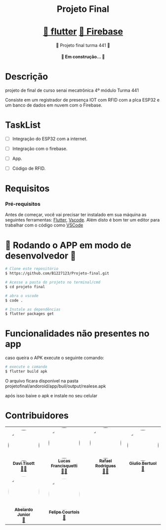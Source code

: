 <h1 align="center">
Projeto Final  
</h1>

<h1 align="center">
    <a href=https://docs.flutter.dev/>🔗 flutter</a>
    <a href=https://firebase.google.com/>🔗 Firebase</a>
</h1>
<p align="center">💼 Projeto final turma 441 💼</p>

<h4 align="center"> 
	🚧   Em construção...  🚧
</h4>

# Descrição
projeto de final de curso senai mecatrônica 4º módulo Turma 441

Consiste em um registrador de presença IOT com RFID com  a plca
ESP32 e um banco de dados em nuvem com o Firebase.


# TaskList
- [ ] Integração do ESP32 com a internet.
- [ ] Integração com o firebase.
- [ ] App.
- [ ] Código de RFID.



# Requisitos
### Pré-requisitos

Antes de começar, você vai precisar ter instalado em sua máquina as seguintes ferramentas:
[Flutter](https://docs.flutter.dev), [Vscode](https://code.visualstudio.com/download). 
Além disto é bom ter um editor para trabalhar com o código como [VSCode](https://code.visualstudio.com/)


# 🎲 Rodando o APP em modo de desenvolvedor 🎲 

```bash
# Clone este repositório
$ https://github.com/B1227123/Projeto-final.git

# Acesse a pasta do projeto no terminal/cmd
$ cd projeto final

# abra o vscode
$ code .

# Instale as dependências
$ flutter packages get
```
# Funcionalidades não presentes no app

caso queira o APK execute o seguinte comando:

```bash
# execute o comando
$ flutter build apk
```
O arquivo ficara disponivel na pasta projetofinal/andoroid/app/buil/output/realese.apk

após isso baixe o apk e instale no seu celular

# Contribuidores

<table>
  <tr>
    <td align="center"><a href=""><img style="border-radius: 50%;" src="https://scontent-gru2-2.cdninstagram.com/v/t51.2885-15/257221562_869665740405377_6731072938971029752_n.jpg?stp=dst-jpg_e35_p640x640_sh0.08&_nc_ht=scontent-gru2-2.cdninstagram.com&_nc_cat=105&_nc_ohc=fjuzZkX5_fUAX_3mnDq&edm=ALQROFkBAAAA&ccb=7-4&ig_cache_key=MjcwNjk4NTUyMzczMzIzNDM5Nw%3D%3D.2-ccb7-4&oh=00_AT8CbWtszYDy_NJMfTTB986irgO98cL3IPssns9uqU7tbw&oe=626D1441&_nc_sid=30a2ef" width="100px;" alt=""/><br /><sub><b>Davi Tisott</b></sub></a><br /><a href="https://rocketseat.com.br/" title="Rocketseat">👨‍🚀</a></td>
    <td align="center"><a href=""><img style="border-radius: 50%;" src="https://scontent-gru2-2.cdninstagram.com/v/t51.2885-15/238414101_1450892685294642_5432416130332254215_n.jpg?stp=dst-jpg_e35_s320x320&_nc_ht=scontent-gru2-2.cdninstagram.com&_nc_cat=106&_nc_ohc=P5td44MZmEcAX_dhrC1&tn=P4i9_bgzqacQ6g95&edm=ABfd0MgBAAAA&ccb=7-4&oh=00_AT97uXTpVykfhETdMg1K5_p1VQkV5TiV5xBDA-LETZ83Wg&oe=626DF258&_nc_sid=7bff83" width="100px;" alt=""/><br /><sub><b>Lucas Francisquetti</b></sub></a><br /><a href="https://rocketseat.com.br/" title="Rocketseat">👨‍🚀</a></td>
    <td align="center"><a href=""><img style="border-radius: 50%;" src="https://scontent-gru1-2.cdninstagram.com/v/t51.2885-15/271128962_643390280440068_7936390270210843076_n.jpg?stp=dst-jpg_e35&_nc_ht=scontent-gru1-2.cdninstagram.com&_nc_cat=100&_nc_ohc=h1oEsjRG2rwAX8k1YEZ&edm=ALQROFkBAAAA&ccb=7-4&ig_cache_key=Mjc0MjY5ODIxODcyNTE5MTcwOA%3D%3D.2-ccb7-4&oh=00_AT8TThHvq40lXkj39vyrYOuc2HBYQ7TXU1Xp3sAYOK5PBw&oe=626D70D1&_nc_sid=30a2ef" width="100px;" alt=""/><br /><sub><b>Rafael Rodrigues</b></sub></a><br /><a href="https://rocketseat.com.br/" title="Rocketseat">👨‍🚀</a></td>
    <td align="center"><a href=""><img style="border-radius: 50%;" src="https://scontent-gru2-2.cdninstagram.com/v/t51.2885-15/20904970_244091956113326_2140840437399683072_n.jpg?stp=dst-jpg_e35_s320x320&_nc_ht=scontent-gru2-2.cdninstagram.com&_nc_cat=102&_nc_ohc=7Nc98ip96YoAX9os0cs&tn=P4i9_bgzqacQ6g95&edm=ABfd0MgBAAAA&ccb=7-4&oh=00_AT8tRtYnydRO7HENvcEfna9rYr5c4rPj5qdtLGVLBMuk0Q&oe=626EA1F6&_nc_sid=7bff83" width="100px;" alt=""/><br /><sub><b>Giulio Bertuol</b></sub></a><br /><a href="https://rocketseat.com.br/" title="Rocketseat">🚀</a></td>
  </tr>
  <tr>
    <td align="center"><a href="https://rocketseat.com.br"><img style="border-radius: 50%;" src="https://scontent-gru2-2.cdninstagram.com/v/t51.2885-15/275893259_1559632174433394_4741987072310508371_n.webp?stp=dst-jpg_e35&_nc_ht=scontent-gru2-2.cdninstagram.com&_nc_cat=106&_nc_ohc=ESfjwlWHm5sAX8ypUA8&edm=ALQROFkBAAAA&ccb=7-4&ig_cache_key=MjgwMDY0NzU3NTM5ODkyNzg4NA%3D%3D.2-ccb7-4&oh=00_AT8xEnAcB29aAmQ-cYhBvtOIPHHRZHpIEnrQIiS0EaCSYA&oe=626D37A7&_nc_sid=30a2ef" width="100px;" alt=""/><br /><sub><b>Abelardo Junior</b></sub></a><br /><a href="https://rocketseat.com.br/" title="Rocketseat">🚀</a></td>
    <td align="center"><a href="https://rocketseat.com.br"><img style="border-radius: 50%;" src="https://lh3.googleusercontent.com/ev9qQCbIdhyyjTiSfnfG1gfAQ6CjqkIKG90l4ZQLmD71HnHnnFXm6PlQeXfW5Lu0_UissY1MppcmuXVPT9xuvphQE7Hpxwt6ADys4cLdFgsQFet__o2xQ7NA5uAAz12LCwqqm4SYp0OrmVJDsRHxpl-wVnwNMRPb97tGM-S18Am_GTRkhXSjFb1CFIf7xVMzeEg7vYoAe5iRzmWUIb02e61YvZbq9Lwxg1or1l8506P1In1GNvySpO9D-DSxYyh_flxA6yvTeDo_jqpQFZghK8t8datdLKwSy8SQRPBGCyIzn2vK8JsfWuxiJSSj39Hw9nVV2K6qFeixUX7asX8heqEcmqxUA0keQXE9EOujLbthDLiecuHMXCJmegMEd5u36koHjgSvhiHNhUkk8hG0xU4M0tJk0TEGRupP4dtnSVERFMbD7r-qzzcyKaj7KaJRHvJgvI1hsXkoVg3iJ8I9dy7-nZHCmT182glMvcmJdSWvF0JDmvQa53plnFR_d1n40IcwNY-7g63up3JB0v55CCZknW2Ziy_OrDanHlMazalK6iMs5q6f0w5xvlIscdAE6QykZper5OyCS2IMvhrRnFeIAs4Vih5OGHA8tTz71ZtXR0NRM_NMOD9UM7Hj0ssxGz0ticiETsWR5H7lz_zv3gGNtSSuUZoYPMr2OG1II_Xx6bx-Rb86zmN8qJJEmB2uzO63ggtwWi-egDrCnLifGADHhibPvoz3waoQFdqcYjK3ejRVgmt3NrGAgOT6GO5wCU1zf7nlwNnVyGKF5E7xTb1NE6wfEx4EJ-43k6p5GCNMYhSFUWG7sUCa=w427-h569-no?authuser=0"" width="100px;" alt=""/><br /><sub><b>Felipe Courtois</b></sub></a><br /><a href="https://rocketseat.com.br/" title="Rocketseat">🚀</a></td>

  </tr>
</table>

